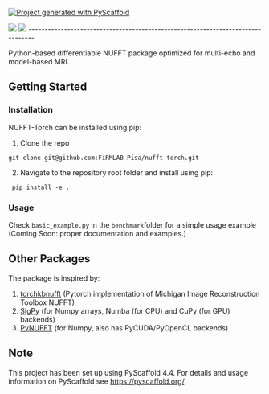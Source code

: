 <!-- These are examples of badges you might want to add to your README:
     please update the URLs accordingly

[![Built Status](https://api.cirrus-ci.com/github/<USER>/deepmr.svg?branch=main)](https://cirrus-ci.com/github/<USER>/deepmr)
[![ReadTheDocs](https://readthedocs.org/projects/deepmr/badge/?version=latest)](https://deepmr.readthedocs.io/en/stable/)
[![Coveralls](https://img.shields.io/coveralls/github/<USER>/deepmr/main.svg)](https://coveralls.io/r/<USER>/deepmr)
[![PyPI-Server](https://img.shields.io/pypi/v/deepmr.svg)](https://pypi.org/project/deepmr/)
[![Conda-Forge](https://img.shields.io/conda/vn/conda-forge/deepmr.svg)](https://anaconda.org/conda-forge/deepmr)
[![Monthly Downloads](https://pepy.tech/badge/deepmr/month)](https://pepy.tech/project/deepmr)
[![Twitter](https://img.shields.io/twitter/url/http/shields.io.svg?style=social&label=Twitter)](https://twitter.com/deepmr)
-->

[![Project generated with PyScaffold](https://img.shields.io/badge/-PyScaffold-005CA0?logo=pyscaffold)](https://pyscaffold.org/)

<picture>
    <source srcset="https://github.com/FiRMLAB/nufft-torch/blob/main/docs/source/_static/nufftorch_logo_dark.png"  media="(prefers-color-scheme: dark)">
    <img src="https://github.com/FiRMLAB/nufft-torch/blob/main/docs/source/_static/nufftorch_logo.png">
</picture>
<img src="https://github.com/FiRMLAB/nufft-torch/blob/main/docs/source/_static/nufftorch_logo.png">
--------------------------------------------------------------------------------

Python-based differentiable NUFFT package optimized for multi-echo and model-based MRI.

## Getting Started

### Installation

NUFFT-Torch can be installed using pip:


1. Clone the repo

  ```
git clone git@github.com:FiRMLAB-Pisa/nufft-torch.git
  ```

2. Navigate to the repository root folder and install using pip:

  ```
   pip install -e .
  ```
### Usage

Check `basic_example.py` in the `benchmark`folder for a simple usage example (Coming Soon: proper documentation and examples.)

## Other Packages

The package is inspired by:

1. [torchkbnufft](https://github.com/mmuckley/torchkbnufft) (Pytorch implementation of Michigan Image Reconstruction Toolbox NUFFT)
2. [SigPy](https://github.com/mikgroup/sigpy) (for Numpy arrays, Numba (for CPU) and CuPy (for GPU) backends)
3. [PyNUFFT](https://github.com/jyhmiinlin/pynufft) (for Numpy, also has PyCUDA/PyOpenCL backends)


<!-- pyscaffold-notes -->

## Note

This project has been set up using PyScaffold 4.4. For details and usage
information on PyScaffold see https://pyscaffold.org/.
